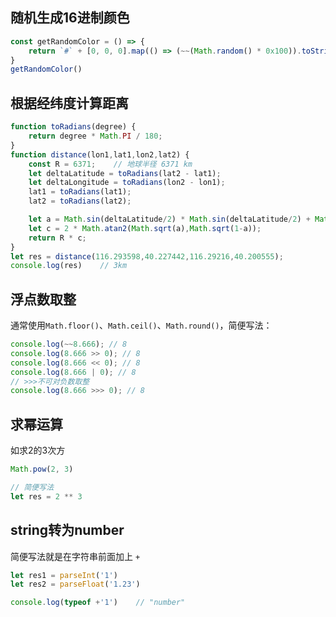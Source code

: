 
## 随机生成16进制颜色
```js
const getRandomColor = () => {
    return `#` + [0, 0, 0].map(() => (~~(Math.random() * 0x100)).toString(16).replace(/^(\d)$/, `0$1`)).join(``)
}
getRandomColor()
``` 

## 根据经纬度计算距离
```js
function toRadians(degree) {
    return degree * Math.PI / 180;
}
function distance(lon1,lat1,lon2,lat2) {
    const R = 6371;    // 地球半径 6371 km
    let deltaLatitude = toRadians(lat2 - lat1);
    let deltaLongitude = toRadians(lon2 - lon1);
    lat1 = toRadians(lat1);
    lat2 = toRadians(lat2);

    let a = Math.sin(deltaLatitude/2) * Math.sin(deltaLatitude/2) + Math.cos(lat1) * Math.cos(lat2) * Math.sin(deltaLongitude/2) * Math.sin(deltaLongitude/2);
    let c = 2 * Math.atan2(Math.sqrt(a),Math.sqrt(1-a));
    return R * c;
}
let res = distance(116.293598,40.227442,116.29216,40.200555);   
console.log(res)    // 3km
```

## 浮点数取整
通常使用`Math.floor()`、`Math.ceil()`、`Math.round()`，简便写法：
```js
console.log(~~8.666); // 8
console.log(8.666 >> 0); // 8
console.log(8.666 << 0); // 8
console.log(8.666 | 0); // 8
// >>>不可对负数取整
console.log(8.666 >>> 0); // 8
```

## 求幂运算
如求2的3次方
```js
Math.pow(2, 3)

// 简便写法
let res = 2 ** 3
```

## string转为number
简便写法就是在字符串前面加上 `+`
```js
let res1 = parseInt('1')
let res2 = parseFloat('1.23')

console.log(typeof +'1')    // "number"
```
